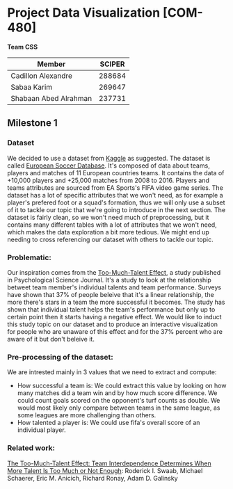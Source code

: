 # Project Data Visualization [COM-480]

**Team CSS** 

| Member | SCIPER |
|--------|--------|
| Cadillon Alexandre | 288684|
| Sabaa Karim | 269647 |
| Shabaan Abed Alrahman | 237731|


## Milestone 1

### Dataset

We decided to use a dataset from [Kaggle](https://www.kaggle.com/) as suggested. The dataset is called [European Soccer Database](https://www.kaggle.com/hugomathien/soccer). It's composed of data about teams, players and matches of 11 European countries teams. It contains the data of +10,000 players and +25,000 matches from 2008 to 2016. Players and teams attributes are sourced from EA Sports's FIFA video game series. The dataset has a lot of specific attributes that we won't need, as for example a player's prefered foot or a squad's formation, thus we will only use a subset of it to tackle our topic that we're going to introduce in the next section.
The dataset is fairly clean, so we won't need much of preprocessing, but it contains many different tables with a lot of attributes that we won't need, which makes the data exploration a bit more tedious. We might end up needing to cross referencing our dataset with others to tackle our topic. 

### Problematic:
Our inspiration comes from the [Too-Much-Talent Effect](https://journals.sagepub.com/doi/10.1177/0956797614537280), a study published in Psychological Science Journal. It's a study to look at the relationship betweet team member's individual talents and team performance. Surveys have shown that 37% of people beleive that it's a linear relationship, the more there's stars in a team the more successful it becomes. The study has shown that individual talent helps the team's performance but only up to certain point then it starts having a negative effect. We would like to induct this study topic on our dataset and to produce an interactive visualization for people who are unaware of this effect and for the 37% percent who are aware of it but don't beleive it.

### Pre-processing of the dataset:
We are intrested mainly in 3 values that we need to extract and compute:
* How successful a team is:
    We could extract this value by looking on how many matches did a team win and by how much score difference. We could count goals scored on the opponent's turf counts as double. We would most likely only compare between teams in the same league, as some leagues are more challenging than others.
* How talented a player is:
    We could use fifa's overall score of an individual player.

### Related work:

[The Too-Much-Talent Effect: Team Interdependence Determines When More Talent Is Too Much or Not Enough](https://journals.sagepub.com/doi/10.1177/0956797614537280): Roderick I. Swaab, Michael Schaerer, Eric M. Anicich, Richard Ronay, Adam D. Galinsky
